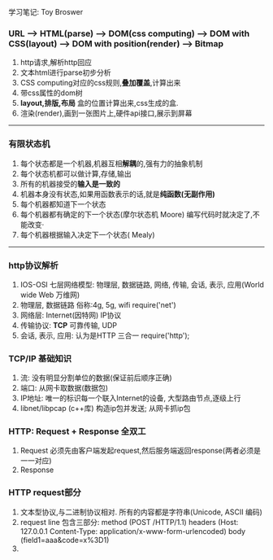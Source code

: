 学习笔记: Toy Broswer


### URL --> HTML(parse) --> DOM(css computing) --> DOM with CSS(layout) --> DOM with position(render) --> Bitmap

1. http请求,解析http回应
2. 文本html进行parse初步分析
3. CSS computing对应的css规则,**叠加覆盖**,计算出来
4. 带css属性的dom树
5. **layout,排版,布局** 盒的位置计算出来,css生成的盒.
6. 渲染(render),画到一张图片上,硬件api接口,展示到屏幕

------------

### 有限状态机

1. 每个状态都是一个机器,机器互相**解耦**的,强有力的抽象机制
2. 每个状态机都可以做计算,存储,输出
3. 所有的机器接受的**输入是一致的**
4. 机器本身没有状态,如果用函数表示的话,就是**纯函数(无副作用)**
5. 每个机器都知道下一个状态
6. 每个机器都有确定的下一个状态(摩尔状态机 Moore) 编写代码时就决定了,不能改变·
7. 每个机器根据输入决定下一个状态( Mealy) 

-----------

### http协议解析

1. IOS-OSI 七层网络模型: 物理层, 数据链路, 网络, 传输, 会话, 表示, 应用(World wide Web 万维网)
2. 物理层, 数据链路  俗称:4g, 5g, wifi    require('net')
3. 网络层: Internet(因特网) IP协议
4. 传输协议: **TCP** 可靠传输, UDP
5. 会话, 表示, 应用: 认为是HTTP  三合一  require('http');

### TCP/IP 基础知识
1. 流: 没有明显分割单位的数据(保证前后顺序正确)
2. 端口: 从网卡取数据(数据包)
3. IP地址: 唯一的标识每一个联入Internet的设备, 大型路由节点,逐级上行
4. libnet/libpcap (c++库)  构造ip包并发送; 从网卡抓ip包

### HTTP: Request + Response 全双工
1. Request  必须先由客户端发起request,然后服务端返回response(两者必须是一一对应)
2. Response  

### HTTP request部分
1. 文本型协议,与二进制协议相对. 所有的内容都是字符串(Unicode, ASCII 编码)
2. request line 包含三部分: method (POST /HTTP/1.1) headers (Host: 127.0.0.1 Content-Type: application/x-www-form-urlencoded)
    body (field1=aaa&code=x%3D1)
3. 

